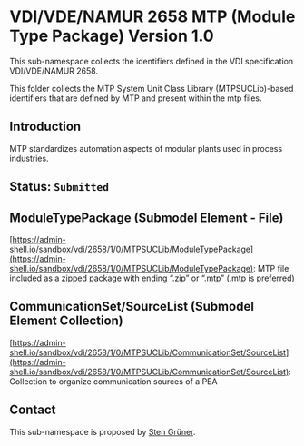 # VDI/VDE/NAMUR 2658 MTP (Module Type Package) Version 1.0
This sub-namespace collects the identifiers defined in the VDI specification VDI/VDE/NAMUR 2658.

This folder collects the MTP System Unit Class Library (MTPSUCLib)-based identifiers that are defined by MTP
and present within the mtp files.

## Introduction

MTP standardizes automation aspects of modular plants used in process industries.

## Status: `Submitted`


## ModuleTypePackage (Submodel Element - File)

[https://admin-shell.io/sandbox/vdi/2658/1/0/MTPSUCLib/ModuleTypePackage](https://admin-shell.io/sandbox/vdi/2658/1/0/MTPSUCLib/ModuleTypePackage): MTP file included as a zipped package with ending “.zip” or “.mtp” (.mtp is preferred)

## CommunicationSet/SourceList (Submodel Element Collection)

[https://admin-shell.io/sandbox/vdi/2658/1/0/MTPSUCLib/CommunicationSet/SourceList](https://admin-shell.io/sandbox/vdi/2658/1/0/MTPSUCLib/CommunicationSet/SourceList): Collection to organize communication sources of a PEA

## Contact

This sub-namespace is proposed by [Sten Grüner](https://github.com/StenGruener).
